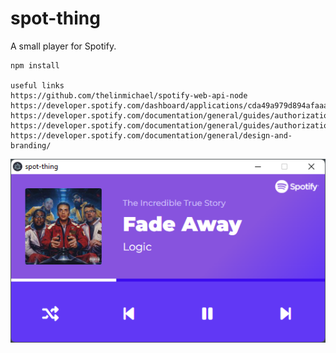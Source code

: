 # spot-thing
A small player for Spotify.

```
npm install

useful links 
https://github.com/thelinmichael/spotify-web-api-node
https://developer.spotify.com/dashboard/applications/cda49a979d894afaaa13b9975b773cf9
https://developer.spotify.com/documentation/general/guides/authorization/
https://developer.spotify.com/documentation/general/guides/authorization/scopes/
https://developer.spotify.com/documentation/general/design-and-branding/

```

![currentUI](images/currentUI.png)
